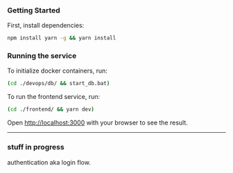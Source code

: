 ### Getting Started

First, install dependencies:

```bash
npm install yarn -g && yarn install
```

### Running the service

To initialize docker containers, run:
```bash
(cd ./devops/db/ && start_db.bat)
```
To run the frontend service, run:
```bash
(cd ./frontend/ && yarn dev)
```
Open [http://localhost:3000](http://localhost:3000) with your browser to see the result.

---

### stuff in progress

authentication aka login flow.